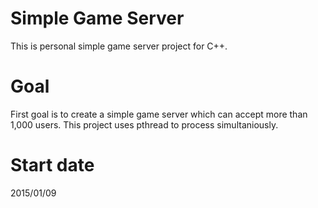 # Simple Game Server

This is personal simple game server project for C++.

# Goal

First goal is to create a simple game server which can accept more than 1,000 users.
This project uses pthread to process simultaniously.

# Start date
2015/01/09
